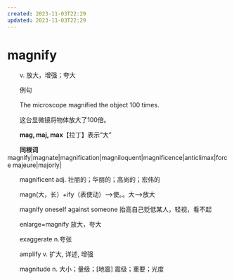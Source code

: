 ```yaml
---
created: 2023-11-03T22:29
updated: 2023-11-03T22:29
---
```

# magnify

　　v. 放大，增强；夸大

　　例句

　　The microscope magnified the object 100 times.

　　这台显微镜将物体放大了100倍。

　　**mag, maj, max**【拉丁】表示“大”

　　**同根词**magnify\|magnate\|magnification\|magniloquent\|magnificence\|anticlimax\|force majeure\|majorly\|

　　magnificent adj. 壮丽的；华丽的；高尚的；宏伟的

　　magn(大，长）+ify（表使动）--\>使。。大--\>放大

　　magnify oneself against someone 抬高自己贬低某人，轻视，看不起

　　enlarge=magnify 放大，夸大

　　exaggerate n.夸张

　　amplify v. 扩大, 详述, 增强

　　magnitude n. 大小；量级；\[地震\] 震级；重要；光度

